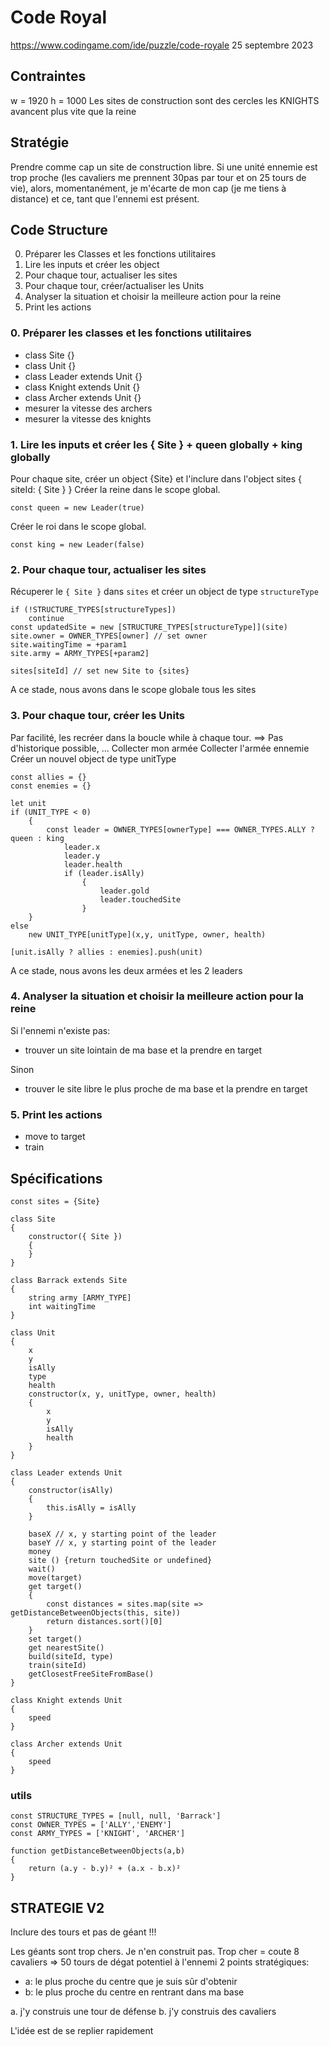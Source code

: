 # Code Royal

https://www.codingame.com/ide/puzzle/code-royale
25 septembre 2023

## Contraintes

w = 1920
h = 1000
Les sites de construction sont des cercles
les KNIGHTS avancent plus vite que la reine

## Stratégie

Prendre comme cap un site de construction libre.
Si une unité ennemie est trop proche (les cavaliers me prennent 30pas par tour et on 25 tours de vie), alors, momentanément, je m'écarte de mon cap (je me tiens à distance) et ce, tant que l'ennemi est présent.

## Code Structure

0. Préparer les Classes et les fonctions utilitaires
1. Lire les inputs et créer les object
2. Pour chaque tour, actualiser les sites
3. Pour chaque tour, créer/actualiser les Units
4. Analyser la situation et choisir la meilleure action pour la reine
5. Print les actions

### 0. Préparer les classes et les fonctions utilitaires

-   class Site {}
-   class Unit {}
-   class Leader extends Unit {}
-   class Knight extends Unit {}
-   class Archer extends Unit {}
-   mesurer la vitesse des archers
-   mesurer la vitesse des knights

### 1. Lire les inputs et créer les { Site } + queen globally + king globally

Pour chaque site, créer un object {Site} et l'inclure dans l'object sites { siteId: { Site } }
Créer la reine dans le scope global.

    const queen = new Leader(true)

Créer le roi dans le scope global.

    const king = new Leader(false)

### 2. Pour chaque tour, actualiser les sites

Récuperer le `{ Site }` dans `sites` et créer un object de type `structureType`

    if (!STRUCTURE_TYPES[structureTypes])
        continue
    const updatedSite = new [STRUCTURE_TYPES[structureType]](site)
    site.owner = OWNER_TYPES[owner] // set owner
    site.waitingTime = +param1
    site.army = ARMY_TYPES[+param2]

    sites[siteId] // set new Site to {sites}

A ce stade, nous avons dans le scope globale tous les sites

### 3. Pour chaque tour, créer les Units

Par facilité, les recréer dans la boucle while à chaque tour. ==> Pas d'historique possible, ...
Collecter mon armée
Collecter l'armée ennemie
Créer un nouvel object de type unitType

    const allies = {}
    const enemies = {}

    let unit
    if (UNIT_TYPE < 0)
        {
            const leader = OWNER_TYPES[ownerType] === OWNER_TYPES.ALLY ? queen : king
                leader.x
                leader.y
                leader.health
                if (leader.isAlly)
                    {
                        leader.gold
                        leader.touchedSite
                    }
        }
    else
        new UNIT_TYPE[unitType](x,y, unitType, owner, health)

    [unit.isAlly ? allies : enemies].push(unit)

A ce stade, nous avons les deux armées et les 2 leaders

### 4. Analyser la situation et choisir la meilleure action pour la reine

Si l'ennemi n'existe pas:

-   trouver un site lointain de ma base et la prendre en target

Sinon

-   trouver le site libre le plus proche de ma base et la prendre en target

### 5. Print les actions

-   move to target
-   train

## Spécifications

    const sites = {Site}

    class Site
    {
        constructor({ Site })
        {
        }
    }

    class Barrack extends Site
    {
        string army [ARMY_TYPE]
        int waitingTime
    }

    class Unit
    {
        x
        y
        isAlly
        type
        health
        constructor(x, y, unitType, owner, health)
        {
            x
            y
            isAlly
            health
        }
    }

    class Leader extends Unit
    {
        constructor(isAlly)
        {
            this.isAlly = isAlly
        }

        baseX // x, y starting point of the leader
        baseY // x, y starting point of the leader
        money
        site () {return touchedSite or undefined}
        wait()
        move(target)
        get target()
        {
            const distances = sites.map(site => getDistanceBetweenObjects(this, site))
            return distances.sort()[0]
        }
        set target()
        get nearestSite()
        build(siteId, type)
        train(siteId)
        getClosestFreeSiteFromBase()
    }

    class Knight extends Unit
    {
        speed
    }

    class Archer extends Unit
    {
        speed
    }

### utils

    const STRUCTURE_TYPES = [null, null, 'Barrack']
    const OWNER_TYPES = ['ALLY','ENEMY']
    const ARMY_TYPES = ['KNIGHT', 'ARCHER']

    function getDistanceBetweenObjects(a,b)
    {
        return (a.y - b.y)² + (a.x - b.x)²
    }

## STRATEGIE V2

Inclure des tours et pas de géant !!!

Les géants sont trop chers. Je n'en construit pas. Trop cher = coute 8 cavaliers => 50 tours de dégat potentiel à l'ennemi
2 points stratégiques:

-   a: le plus proche du centre que je suis sûr d'obtenir
-   b: le plus proche du centre en rentrant dans ma base

a. j'y construis une tour de défense
b. j'y construis des cavaliers

L'idée est de se replier rapidement
